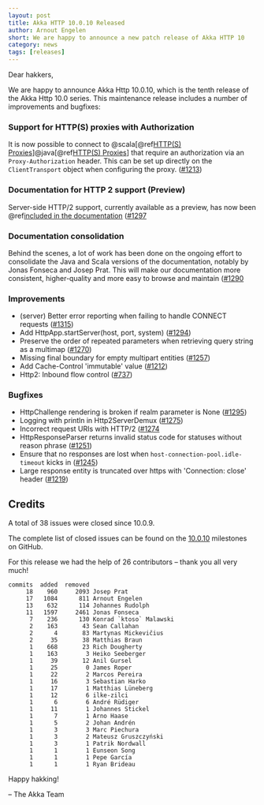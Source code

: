 ```yaml
---
layout: post
title: Akka HTTP 10.0.10 Released
author: Arnout Engelen
short: We are happy to announce a new patch release of Akka HTTP 10
category: news
tags: [releases]
---
```


Dear hakkers,

We are happy to announce Akka Http 10.0.10, which is the tenth release of the Akka Http 10.0 series. This maintenance release includes a number of improvements and
bugfixes:

### Support for HTTP(S) proxies with Authorization

It is now possible to connect to @scala[@ref[HTTP(S) Proxies](client-side/client-transport.md)]@java[@ref[HTTP(S) Proxies](client-side/client-transport.md)]
that require an authorization via an `Proxy-Authorization` header. This can be set up directly on the `ClientTransport` object when configuring the proxy. ([#1213](https://github.com/akka/akka-http/issues/1213))

### Documentation for HTTP 2 support (Preview)

Server-side HTTP/2 support, currently available as a preview, has now been
@ref[included in the documentation](server-side/http2.md)
([#1297](https://github.com/akka/akka-http/pull/1297)

### Documentation consolidation

Behind the scenes, a lot of work has been done on the ongoing effort to
consolidate the Java and Scala versions of the documentation, notably
by
Jonas Fonseca and Josep Prat. This will make our documentation more consistent,
higher-quality and more easy to browse and maintain ([#1290](https://github.com/akka/akka-http/issues/1290)

### Improvements

* (server) Better error reporting when failing to handle CONNECT requests ([#1315](https://github.com/akka/akka-http/issues/1315))
* Add HttpApp.startServer(host, port, system) ([#1294](https://github.com/akka/akka-http/issues/1294))
* Preserve the order of repeated parameters when retrieving query string as a multimap ([#1270](https://github.com/akka/akka-http/pull/1270))
* Missing final boundary for empty multipart entities ([#1257](https://github.com/akka/akka-http/issues/1257))
* Add Cache-Control 'immutable' value ([#1212](https://github.com/akka/akka-http/issues/1212))
* Http2: Inbound flow control ([#737](https://github.com/akka/akka-http/issues/737))

### Bugfixes

* HttpChallenge rendering is broken if realm parameter is None ([#1295](https://github.com/akka/akka-http/issues/1295))
* Logging with println in Http2ServerDemux ([#1275](https://github.com/akka/akka-http/issues/1275))
* Incorrect request URIs with HTTP/2 ([#1274](https://github.com/akka/akka-http/issues/1274)
* HttpResponseParser returns invalid status code for statuses without reason phrase ([#1251](https://github.com/akka/akka-http/issues/1251))
* Ensure that no responses are lost when `host-connection-pool.idle-timeout` kicks in ([#1245](https://github.com/akka/akka-http/issues/1245))
* Large response entity is truncated over https with 'Connection: close' header ([#1219](https://github.com/akka/akka-http/issues/1219))

## Credits

A total of 38 issues were closed since 10.0.9.

The complete list of closed issues can be found on the [10.0.10](https://github.com/akka/akka-http/milestone/29?closed=1) milestones on GitHub.

For this release we had the help of 26 contributors – thank you all very much!

```
commits  added  removed
     18    960     2093 Josep Prat
     17   1084      811 Arnout Engelen
     13    632      114 Johannes Rudolph
     11   1597     2461 Jonas Fonseca
      7    236      130 Konrad `ktoso` Malawski
      2    163       43 Sean Callahan
      2      4       83 Martynas Mickevičius
      2     35       38 Matthias Braun
      1    668       23 Rich Dougherty
      1    163        3 Heiko Seeberger
      1     39       12 Anil Gursel
      1     25        0 James Roper
      1     22        2 Marcos Pereira
      1     16        3 Sebastian Harko
      1     17        1 Matthias Lüneberg
      1     12        6 ilke-zilci
      1      6        6 André Rüdiger
      1     11        1 Johannes Stickel
      1      7        1 Arno Haase
      1      5        2 Johan Andrén
      1      3        3 Marc Piechura
      1      3        2 Mateusz Gruszczyński
      1      3        1 Patrik Nordwall
      1      1        1 Eunseon Song
      1      1        1 Pepe García
      1      1        1 Ryan Brideau
```

Happy hakking!

– The Akka Team

